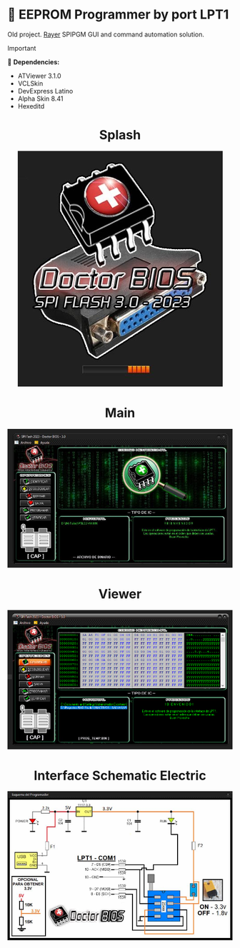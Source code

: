 # :floppy_disk: EEPROM Programmer by port LPT1

Old project. <a href="https://rayer.g6.cz/">Rayer</a> SPIPGM GUI and command automation solution.

> [!IMPORTANT]
>:magnet: <strong>Dependencies:</strong>
>- ATViewer 3.1.0
>- VCLSkin
>- DevExpress Latino
>- Alpha Skin 8.41
>- Hexeditd

<div align="center">
  
# Splash
<div align="center">
  <img src="https://github.com/DoctorBIOS1990/Programmer-EEPROM-LPT1/blob/main/ScreenShot/Splash.jpeg">
</div>

# Main
<div align="center">
  <img src="https://github.com/DoctorBIOS1990/Programmer-EEPROM-LPT1/blob/main/ScreenShot/Main.jpeg">
</div>

# Viewer
<div align="center">
  <img src="https://github.com/DoctorBIOS1990/Programmer-EEPROM-LPT1/blob/main/ScreenShot/Screen.png">
</div>

# Interface Schematic Electric
<div align="center">
  <img src="https://github.com/DoctorBIOS1990/Programmer-EEPROM-LPT1/blob/main/ScreenShot/Schematic%20Electric.jpeg">
</div>
